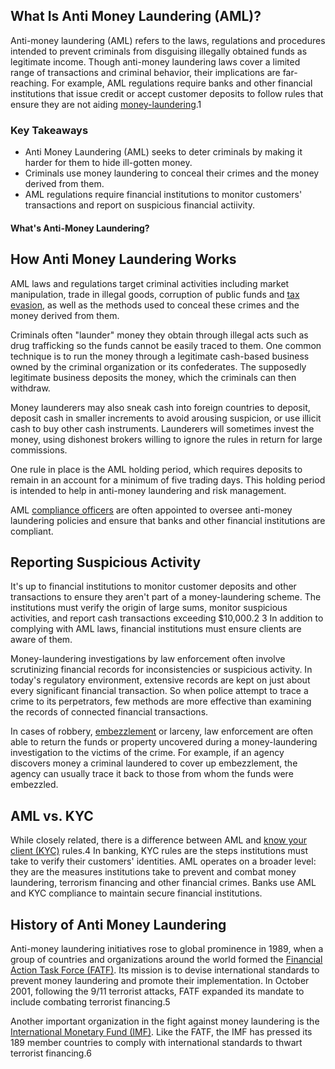 ## What Is Anti Money Laundering (AML)?

Anti-money laundering (AML) refers to the laws, regulations and procedures intended to prevent criminals from disguising illegally obtained funds as legitimate income. Though anti-money laundering laws cover a limited range of transactions and criminal behavior, their implications are far-reaching. For example, AML regulations require banks and other financial institutions that issue credit or accept customer deposits to follow rules that ensure they are not aiding [money-laundering](https://www.investopedia.com/terms/m/moneylaundering.asp).1

### Key Takeaways

-   Anti Money Laundering (AML) seeks to deter criminals by making it harder for them to hide ill-gotten money.
-   Criminals use money laundering to conceal their crimes and the money derived from them.
-   AML regulations require financial institutions to monitor customers' transactions and report on suspicious financial actiivity.

#### What's Anti-Money Laundering?

## How Anti Money Laundering Works

AML laws and regulations target criminal activities including market manipulation, trade in illegal goods, corruption of public funds and [tax evasion](https://www.investopedia.com/terms/t/taxevasion.asp), as well as the methods used to conceal these crimes and the money derived from them.

Criminals often "launder" money they obtain through illegal acts such as drug trafficking so the funds cannot be easily traced to them. One common technique is to run the money through a legitimate cash-based business owned by the criminal organization or its confederates. The supposedly legitimate business deposits the money, which the criminals can then withdraw.

Money launderers may also sneak cash into foreign countries to deposit, deposit cash in smaller increments to avoid arousing suspicion, or use illicit cash to buy other cash instruments. Launderers will sometimes invest the money, using dishonest brokers willing to ignore the rules in return for large commissions.

One rule in place is the AML holding period, which requires deposits to remain in an account for a minimum of five trading days. This holding period is intended to help in anti-money laundering and risk management.

AML [compliance officers](https://www.investopedia.com/terms/c/compliance-officer.asp) are often appointed to oversee anti-money laundering policies and ensure that banks and other financial institutions are compliant.

## Reporting Suspicious Activity

It's up to financial institutions to monitor customer deposits and other transactions to ensure they aren't part of a money-laundering scheme. The institutions must verify the origin of large sums, monitor suspicious activities, and report cash transactions exceeding $10,000.2 3 In addition to complying with AML laws, financial institutions must ensure clients are aware of them.

Money-laundering investigations by law enforcement often involve scrutinizing financial records for inconsistencies or suspicious activity. In today's regulatory environment, extensive records are kept on just about every significant financial transaction. So when police attempt to trace a crime to its perpetrators, few methods are more effective than examining the records of connected financial transactions.

In cases of robbery, [embezzlement](https://www.investopedia.com/terms/e/embezzlement.asp) or larceny, law enforcement are often able to return the funds or property uncovered during a money-laundering investigation to the victims of the crime. For example, if an agency discovers money a criminal laundered to cover up embezzlement, the agency can usually trace it back to those from whom the funds were embezzled.

## AML vs. KYC

While closely related, there is a difference between AML and [know your client (KYC)](https://www.investopedia.com/terms/k/knowyourclient.asp) rules.4 In banking, KYC rules are the steps institutions must take to verify their customers' identities. AML operates on a broader level: they are the measures institutions take to prevent and combat money laundering, terrorism financing and other financial crimes. Banks use AML and KYC compliance to maintain secure financial institutions.

## History of Anti Money Laundering

Anti-money laundering initiatives rose to global prominence in 1989, when a group of countries and organizations around the world formed the [Financial Action Task Force (FATF)](https://www.investopedia.com/terms/f/financial-action-task-force-fatf.asp). Its mission is to devise international standards to prevent money laundering and promote their implementation. In October 2001, following the 9/11 terrorist attacks, FATF expanded its mandate to include combating terrorist financing.5

Another important organization in the fight against money laundering is the [International Monetary Fund (IMF)](https://www.investopedia.com/terms/i/imf.asp). Like the FATF, the IMF has pressed its 189 member countries to comply with international standards to thwart terrorist financing.6